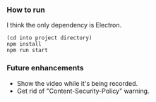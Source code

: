 ### How to run

I think the only dependency is Electron.

```
(cd into project directory)
npm install
npm run start
```

### Future enhancements

- Show the video while it's being recorded.
- Get rid of "Content-Security-Policy" warning.